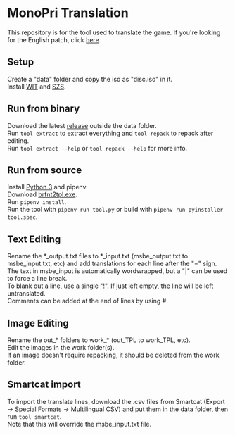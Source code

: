 # MonoPri Translation
This repository is for the tool used to translate the game. If you're looking for the English patch, click [here](http://www.romhacking.net/translations/6340/).  
## Setup
Create a "data" folder and copy the iso as "disc.iso" in it.  
Install [WIT](https://wit.wiimm.de/download.html) and [SZS](https://szs.wiimm.de/download.html).  
## Run from binary
Download the latest [release](https://github.com/Illidanz/MonoPriTranslation/releases) outside the data folder.  
Run `tool extract` to extract everything and `tool repack` to repack after editing.  
Run `tool extract --help` or `tool repack --help` for more info.  
## Run from source
Install [Python 3](https://www.python.org/downloads/) and pipenv.  
Download [brfnt2tpl.exe](http://wiki.tockdom.com/wiki/Brfnt2tpl).  
Run `pipenv install`.  
Run the tool with `pipenv run tool.py` or build with `pipenv run pyinstaller tool.spec`.  
## Text Editing
Rename the \*\_output.txt files to \*\_input.txt (msbe_output.txt to msbe_input.txt, etc) and add translations for each line after the "=" sign.  
The text in msbe_input is automatically wordwrapped, but a "|" can be used to force a line break.  
To blank out a line, use a single "!". If just left empty, the line will be left untranslated.  
Comments can be added at the end of lines by using #  
## Image Editing
Rename the out\_\* folders to work\_\* (out_TPL to work_TPL, etc).  
Edit the images in the work folder(s).  
If an image doesn't require repacking, it should be deleted from the work folder.  
## Smartcat import
To import the translate lines, download the .csv files from Smartcat (Export -> Special Formats -> Multilingual CSV) and put them in the data folder, then run `tool smartcat`.  
Note that this will override the msbe_input.txt file.  
